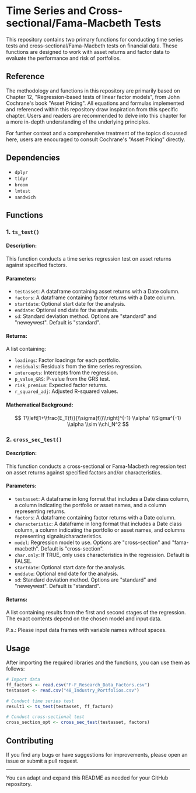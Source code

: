 # Time Series and Cross-sectional/Fama-Macbeth Tests

This repository contains two primary functions for conducting time series tests and cross-sectional/Fama-Macbeth tests on financial data. These functions are designed to work with asset returns and factor data to evaluate the performance and risk of portfolios.

## Reference

The methodology and functions in this repository are primarily based on Chapter 12, "Regression-based tests of linear factor models", from John Cochrane's book "Asset Pricing". All equations and formulas implemented and referenced within this repository draw inspiration from this specific chapter. Users and readers are recommended to delve into this chapter for a more in-depth understanding of the underlying principles.

For further context and a comprehensive treatment of the topics discussed here, users are encouraged to consult Cochrane's "Asset Pricing" directly.


## Dependencies
- `dplyr`
- `tidyr`
- `broom`
- `lmtest`
- `sandwich`

## Functions
### 1. `ts_test()`

#### Description:
This function conducts a time series regression test on asset returns against specified factors.

#### Parameters:
- `testasset`: A dataframe containing asset returns with a Date column.
- `factors`: A dataframe containing factor returns with a Date column.
- `startdate`: Optional start date for the analysis.
- `enddate`: Optional end date for the analysis.
- `sd`: Standard deviation method. Options are "standard" and "neweywest". Default is "standard".

#### Returns:
A list containing:
- `loadings`: Factor loadings for each portfolio.
- `residuals`: Residuals from the time series regression.
- `intercepts`: Intercepts from the regression.
- `p_value_GRS`: P-value from the GRS test.
- `risk_premium`: Expected factor returns.
- `r_squared_adj`: Adjusted R-squared values.

#### Mathematical Background:

$$
T\\left[1+\\frac{E_T(f)}{\\sigma(f)}\\right]^{-1} \\alpha' \\Sigma^{-1} \\alpha \\sim \\chi_N^2
$$


### 2. `cross_sec_test()`

#### Description:
This function conducts a cross-sectional or Fama-Macbeth regression test on asset returns against specified factors and/or characteristics.

#### Parameters:
- `testasset`: A dataframe in long format that includes a Date class column, a column indicating the portfolio or asset names, and a column representing returns.
- `factors`: A dataframe containing factor returns with a Date column.
- `characteristic`: A dataframe in long format that includes a Date class column, a column indicating the portfolio or asset names, and columns representing signals/characteristics.
- `model`: Regression model to use. Options are "cross-section" and "fama-macbeth". Default is "cross-section".
- `char.only`: If TRUE, only uses characteristics in the regression. Default is FALSE.
- `startdate`: Optional start date for the analysis.
- `enddate`: Optional end date for the analysis.
- `sd`: Standard deviation method. Options are "standard" and "neweywest". Default is "standard".

#### Returns:
A list containing results from the first and second stages of the regression. The exact contents depend on the chosen model and input data.

P.s.: Please input data frames with variable names without spaces.

## Usage

After importing the required libraries and the functions, you can use them as follows:

```R
# Import data
ff_factors <- read.csv("F-F_Research_Data_Factors.csv")
testasset <- read.csv("48_Industry_Portfolios.csv")

# Conduct time series test
result1 <- ts_test(testasset, ff_factors)

# Conduct cross-sectional test
cross_section_opt <- cross_sec_test(testasset, factors)
```

## Contributing

If you find any bugs or have suggestions for improvements, please open an issue or submit a pull request.

---

You can adapt and expand this README as needed for your GitHub repository.
